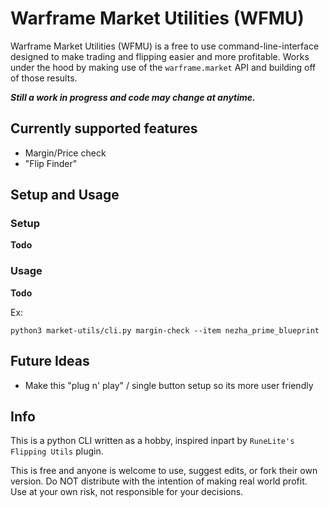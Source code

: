 # Warframe Market Utilities (WFMU) 
Warframe Market Utilities (WFMU) is a free to use command-line-interface designed to make trading and flipping easier and more profitable. 
Works under the hood by making use of the `warframe.market` API and building off of those results. 

***Still a work in progress and code may change at anytime.***   





## Currently supported features
- Margin/Price check
- "Flip Finder"

## Setup and Usage
### Setup
**Todo** 
### Usage 
**Todo**

Ex:

`python3 market-utils/cli.py margin-check --item nezha_prime_blueprint`

## Future Ideas
- Make this "plug n' play" / single button setup so its more user friendly


## Info
This is a python CLI written as a hobby, inspired inpart by `RuneLite's Flipping Utils` plugin. 

This is free and anyone is welcome to use, suggest edits, or fork their own version. Do NOT distribute with the intention of making real world profit. Use at your own risk, not responsible for your decisions.  